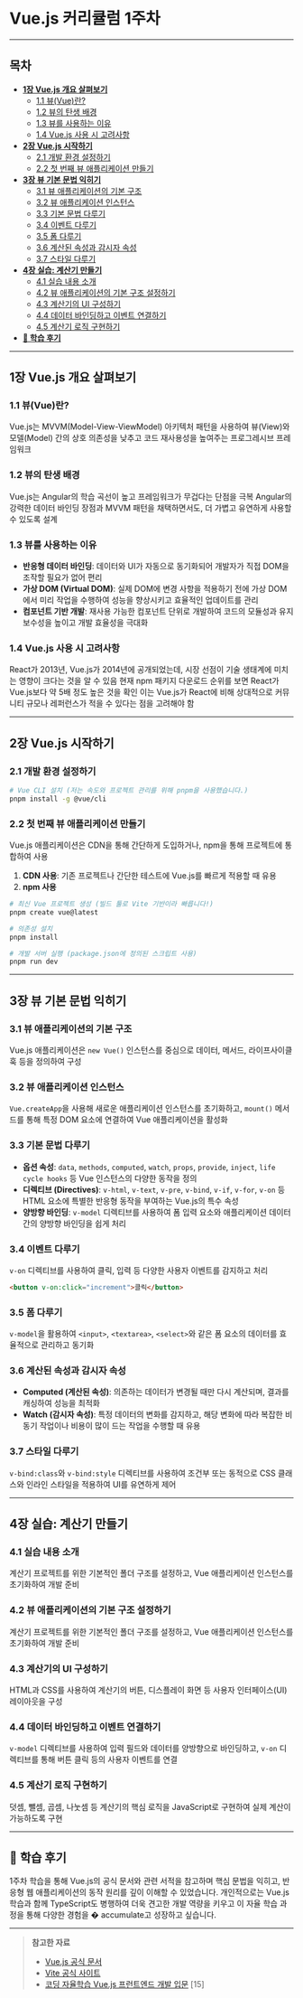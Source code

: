 # Vue.js 커리큘럼 1주차

---

## 목차

- **[1장 Vue.js 개요 살펴보기](#1장-vuejs-개요-살펴보기)**
  - [1.1 뷰(Vue)란?](#11-뷰vue란)
  - [1.2 뷰의 탄생 배경](#12-뷰의-탄생-배경)
  - [1.3 뷰를 사용하는 이유](#13-뷰를-사용하는-이유)
  - [1.4 Vue.js 사용 시 고려사항](#14-vuejs-사용-시-고려사항)
- **[2장 Vue.js 시작하기](#2장-vuejs-시작하기)**
  - [2.1 개발 환경 설정하기](#21-개발-환경-설정하기)
  - [2.2 첫 번째 뷰 애플리케이션 만들기](#22-첫-번째-뷰-애플리케이션-만들기)
- **[3장 뷰 기본 문법 익히기](#3장-뷰-기본-문법-익히기)**
  - [3.1 뷰 애플리케이션의 기본 구조](#31-뷰-애플리케이션의-기본-구조)
  - [3.2 뷰 애플리케이션 인스턴스](#32-뷰-애플리케이션-인스턴스)
  - [3.3 기본 문법 다루기](#33-기본-문법-다루기)
  - [3.4 이벤트 다루기](#34-이벤트-다루기)
  - [3.5 폼 다루기](#35-폼-다루기)
  - [3.6 계산된 속성과 감시자 속성](#36-계산된-속성과-감시자-속성)
  - [3.7 스타일 다루기](#37-스타일-다루기)
- **[4장 실습: 계산기 만들기](#4장-실습-계산기-만들기)**
  - [4.1 실습 내용 소개](#41-실습-내용-소개)
  - [4.2 뷰 애플리케이션의 기본 구조 설정하기](#42-뷰-애플리케이션의-기본-구조-설정하기)
  - [4.3 계산기의 UI 구성하기](#43-계산기의-ui-구성하기)
  - [4.4 데이터 바인딩하고 이벤트 연결하기](#44-데이터-바인딩하고-이벤트-연결하기)
  - [4.5 계산기 로직 구현하기](#45-계산기-로직-구현하기)
- **[📝 학습 후기](#학습-후기)**

---

## 1장 Vue.js 개요 살펴보기

### 1.1 뷰(Vue)란?
Vue.js는 MVVM(Model-View-ViewModel) 아키텍처 패턴을 사용하여 뷰(View)와 모델(Model) 간의 상호 의존성을 낮추고 코드 재사용성을 높여주는 프로그레시브 프레임워크

### 1.2 뷰의 탄생 배경
Vue.js는 Angular의 학습 곡선이 높고 프레임워크가 무겁다는 단점을 극복
Angular의 강력한 데이터 바인딩 장점과 MVVM 패턴을 채택하면서도, 더 가볍고 유연하게 사용할 수 있도록 설계

### 1.3 뷰를 사용하는 이유
* **반응형 데이터 바인딩**: 데이터와 UI가 자동으로 동기화되어 개발자가 직접 DOM을 조작할 필요가 없어 편리
* **가상 DOM (Virtual DOM)**: 실제 DOM에 변경 사항을 적용하기 전에 가상 DOM에서 미리 작업을 수행하여 성능을 향상시키고 효율적인 업데이트를 관리
* **컴포넌트 기반 개발**: 재사용 가능한 컴포넌트 단위로 개발하여 코드의 모듈성과 유지보수성을 높이고 개발 효율성을 극대화

### 1.4 Vue.js 사용 시 고려사항
React가 2013년, Vue.js가 2014년에 공개되었는데, 시장 선점이 기술 생태계에 미치는 영향이 크다는 것을 알 수 있음
현재 npm 패키지 다운로드 순위를 보면 React가 Vue.js보다 약 5배 정도 높은 것을 확인 
이는 Vue.js가 React에 비해 상대적으로 커뮤니티 규모나 레퍼런스가 적을 수 있다는 점을 고려해야 함

---

## 2장 Vue.js 시작하기

### 2.1 개발 환경 설정하기

```bash
# Vue CLI 설치 (저는 속도와 프로젝트 관리를 위해 pnpm을 사용했습니다.)
pnpm install -g @vue/cli
```

### 2.2 첫 번째 뷰 애플리케이션 만들기
Vue.js 애플리케이션은 CDN을 통해 간단하게 도입하거나, npm을 통해 프로젝트에 통합하여 사용

1. **CDN 사용**: 기존 프로젝트나 간단한 테스트에 Vue.js를 빠르게 적용할 때 유용
2. **npm 사용**

```bash
# 최신 Vue 프로젝트 생성 (빌드 툴로 Vite 기반이라 빠릅니다!)
pnpm create vue@latest

# 의존성 설치
pnpm install

# 개발 서버 실행 (package.json에 정의된 스크립트 사용)
pnpm run dev
```

---

## 3장 뷰 기본 문법 익히기

### 3.1 뷰 애플리케이션의 기본 구조
Vue.js 애플리케이션은 `new Vue()` 인스턴스를 중심으로 데이터, 메서드, 라이프사이클 훅 등을 정의하여 구성

### 3.2 뷰 애플리케이션 인스턴스
`Vue.createApp`을 사용해 새로운 애플리케이션 인스턴스를 초기화하고, `mount()` 메서드를 통해 특정 DOM 요소에 연결하여 Vue 애플리케이션을 활성화

### 3.3 기본 문법 다루기
* **옵션 속성**: `data`, `methods`, `computed`, `watch`, `props`, `provide`, `inject`, `life cycle hooks` 등 Vue 인스턴스의 다양한 동작을 정의
* **디렉티브 (Directives)**: `v-html`, `v-text`, `v-pre`, `v-bind`, `v-if`, `v-for`, `v-on` 등 HTML 요소에 특별한 반응형 동작을 부여하는 Vue.js의 특수 속성
* **양방향 바인딩**: `v-model` 디렉티브를 사용하여 폼 입력 요소와 애플리케이션 데이터 간의 양방향 바인딩을 쉽게 처리

### 3.4 이벤트 다루기
`v-on` 디렉티브를 사용하여 클릭, 입력 등 다양한 사용자 이벤트를 감지하고 처리

```html
<button v-on:click="increment">클릭</button>
```

### 3.5 폼 다루기
`v-model`을 활용하여 `<input>`, `<textarea>`, `<select>`와 같은 폼 요소의 데이터를 효율적으로 관리하고 동기화

### 3.6 계산된 속성과 감시자 속성
* **Computed (계산된 속성)**: 의존하는 데이터가 변경될 때만 다시 계산되며, 결과를 캐싱하여 성능을 최적화
* **Watch (감시자 속성)**: 특정 데이터의 변화를 감지하고, 해당 변화에 따라 복잡한 비동기 작업이나 비용이 많이 드는 작업을 수행할 때 유용

### 3.7 스타일 다루기
`v-bind:class`와 `v-bind:style` 디렉티브를 사용하여 조건부 또는 동적으로 CSS 클래스와 인라인 스타일을 적용하여 UI를 유연하게 제어

---

## 4장 실습: 계산기 만들기

### 4.1 실습 내용 소개
계산기 프로젝트를 위한 기본적인 폴더 구조를 설정하고, Vue 애플리케이션 인스턴스를 초기화하여 개발 준비

### 4.2 뷰 애플리케이션의 기본 구조 설정하기
계산기 프로젝트를 위한 기본적인 폴더 구조를 설정하고, Vue 애플리케이션 인스턴스를 초기화하여 개발 준비

### 4.3 계산기의 UI 구성하기
HTML과 CSS를 사용하여 계산기의 버튼, 디스플레이 화면 등 사용자 인터페이스(UI) 레이아웃을 구성

### 4.4 데이터 바인딩하고 이벤트 연결하기
`v-model` 디렉티브를 사용하여 입력 필드와 데이터를 양방향으로 바인딩하고, `v-on` 디렉티브를 통해 버튼 클릭 등의 사용자 이벤트를 연결

### 4.5 계산기 로직 구현하기
덧셈, 뺄셈, 곱셈, 나눗셈 등 계산기의 핵심 로직을 JavaScript로 구현하여 실제 계산이 가능하도록 구현

---

## 📝 학습 후기

1주차 학습을 통해 Vue.js의 공식 문서와 관련 서적을 참고하며 핵심 문법을 익히고, 반응형 웹 애플리케이션의 동작 원리를 깊이 이해할 수 있었습니다. 개인적으로는 Vue.js 학습과 함께 TypeScript도 병행하여 더욱 견고한 개발 역량을 키우고 이 자율 학습 과정을 통해 다양한 경험을 � accumulate고 성장하고 싶습니다.

---

> **참고한 자료**
> * [Vue.js 공식 문서](https://ko.vuejs.org/)
> * [Vite 공식 사이트](https://ko.vite.dev/guide/)
> * [코딩 자율학습 Vue.js 프런트엔드 개발 입문](https://github.com/gilbutITbook/080384/blob/master/README.md) [15]
